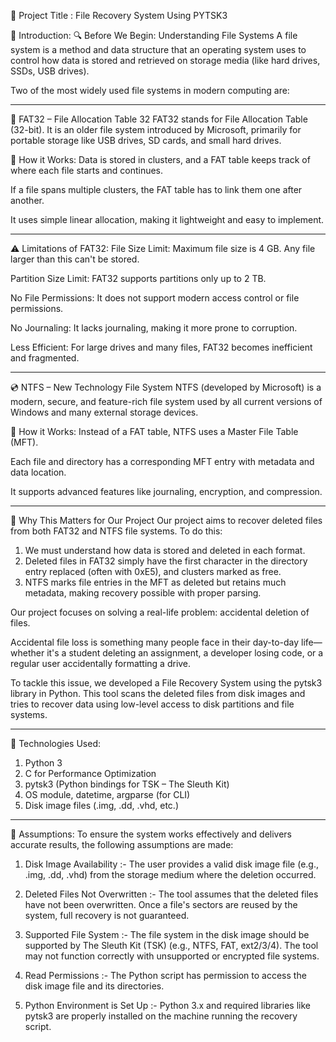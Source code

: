 🔰 Project Title  :  File Recovery System Using PYTSK3

👋 Introduction:
🔍 Before We Begin: Understanding File Systems
A file system is a method and data structure that an operating system uses to control how data is stored and retrieved on storage media (like hard drives, SSDs, USB drives).

Two of the most widely used file systems in modern computing are:
_____________________________________________________________________________________________________________________________________________________________________________________________

📁 FAT32 – File Allocation Table 32
FAT32 stands for File Allocation Table (32-bit). It is an older file system introduced by Microsoft, primarily for portable storage like USB drives, SD cards, and small hard drives.

🧠 How it Works:
Data is stored in clusters, and a FAT table keeps track of where each file starts and continues.

If a file spans multiple clusters, the FAT table has to link them one after another.

It uses simple linear allocation, making it lightweight and easy to implement.
_____________________________________________________________________________________________________________________________________________________________________________________________

⚠️ Limitations of FAT32:
File Size Limit: Maximum file size is 4 GB. Any file larger than this can't be stored.

Partition Size Limit: FAT32 supports partitions only up to 2 TB.

No File Permissions: It does not support modern access control or file permissions.

No Journaling: It lacks journaling, making it more prone to corruption.

Less Efficient: For large drives and many files, FAT32 becomes inefficient and fragmented.
_____________________________________________________________________________________________________________________________________________________________________________________________

💿 NTFS – New Technology File System
NTFS (developed by Microsoft) is a modern, secure, and feature-rich file system used by all current versions of Windows and many external storage devices.

🧠 How it Works:
Instead of a FAT table, NTFS uses a Master File Table (MFT).

Each file and directory has a corresponding MFT entry with metadata and data location.

It supports advanced features like journaling, encryption, and compression.
_____________________________________________________________________________________________________________________________________________________________________________________________

🔧 Why This Matters for Our Project
Our project aims to recover deleted files from both FAT32 and NTFS file systems. To do this:

1. We must understand how data is stored and deleted in each format.
2. Deleted files in FAT32 simply have the first character in the directory entry replaced (often with 0xE5), and clusters marked as free.
3. NTFS marks file entries in the MFT as deleted but retains much metadata, making recovery possible with proper parsing.

Our project focuses on solving a real-life problem: accidental deletion of files.

Accidental file loss is something many people face in their day-to-day life—whether it's a student deleting an assignment, a developer losing code, or a regular user accidentally formatting a drive.

To tackle this issue, we developed a File Recovery System using the pytsk3 library in Python.
This tool scans the deleted files from disk images and tries to recover data using low-level access to disk partitions and file systems.
_____________________________________________________________________________________________________________________________________________________________________________________________

🧠 Technologies Used:
1. Python 3
2. C for Performance Optimization
3. pytsk3 (Python bindings for TSK – The Sleuth Kit)
4. OS module, datetime, argparse (for CLI)
5. Disk image files (.img, .dd, .vhd, etc.)
_____________________________________________________________________________________________________________________________________________________________________________________________

📌 Assumptions:
To ensure the system works effectively and delivers accurate results, the following assumptions are made:

1. Disk Image Availability :- The user provides a valid disk image file (e.g., .img, .dd, .vhd) from the storage medium where the deletion occurred.

2. Deleted Files Not Overwritten :- The tool assumes that the deleted files have not been overwritten. Once a file's sectors are reused by the system, full recovery is not guaranteed.

3. Supported File System :- The file system in the disk image should be supported by The Sleuth Kit (TSK) (e.g., NTFS, FAT, ext2/3/4). The tool may not function correctly with unsupported or encrypted file systems.

4. Read Permissions :- The Python script has permission to access the disk image file and its directories.

5. Python Environment is Set Up :- Python 3.x and required libraries like pytsk3 are properly installed on the machine running the recovery script.
